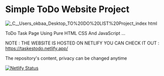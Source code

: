 # Simple ToDo Website Project

![_C__Users_okbaa_Desktop_TO%20DO%20LIST%20Project_index html](https://user-images.githubusercontent.com/96151694/174655794-c54660ee-c03b-4397-b8db-c48037833b7b.png)

ToDo Task Page Using Pure HTML CSS And JavaScript ...

NOTE : THE WEBSITE IS HOSTED ON NETLIFY YOU CAN CHECK IT OUT : https://taskestodo.netlify.app/

The repository's content, privacy can be changed anytime

[![Netlify Status](https://api.netlify.com/api/v1/badges/f27a2c8a-4c37-4e64-9cbe-68f0a9f69553/deploy-status)](https://app.netlify.com/sites/taskestodo/deploys)

